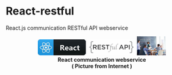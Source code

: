 # React-restful
React.js communication RESTful API webservice

<p align="center" width="100%">
    <img width="25%" src="https://github.com/jkaewprateep/React-restful/blob/main/Reacts.jpg">
    <img width="25%" src="https://github.com/jkaewprateep/React-restful/blob/main/RestfulAPI.jpg">
    <img width="15%" src="https://github.com/jkaewprateep/React-restful/blob/main/kid44.jpg"> </br> 
    <b> React communication webservice </b> </br>
    <b> ( Picture from Internet ) </b> </br>
</p>

